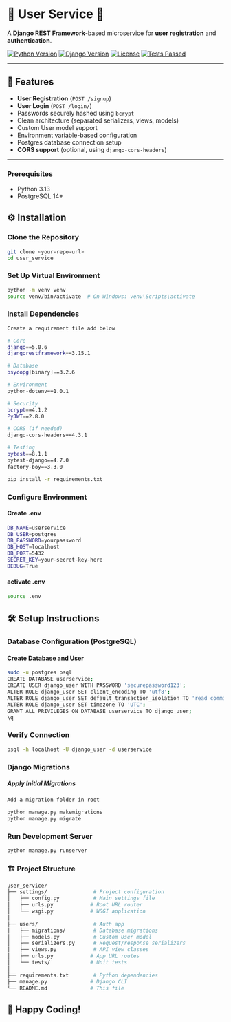 # 🌟 User Service 🌟

A **Django REST Framework**-based microservice for **user registration** and **authentication**.

[![Python Version](https://img.shields.io/badge/python-3.13-blue.svg)](https://www.python.org/)
[![Django Version](https://img.shields.io/badge/django-5.0.6-green.svg)](https://www.djangoproject.com/)
[![License](https://img.shields.io/badge/license-BSD3--Clause-blue.svg)](https://opensource.org/licenses/BSD-3-Clause)
[![Tests Passed](https://img.shields.io/badge/tests-passed-brightgreen)](https://pytest.org/)

---

## 🚀 Features

- **User Registration** (`POST /signup`)
- **User Login** (`POST /login/`)
- Passwords securely hashed using `bcrypt`
- Clean architecture (separated serializers, views, models)
- Custom User model support
- Environment variable-based configuration
- Postgres database connection setup
- **CORS support** (optional, using `django-cors-headers`)

---

### Prerequisites

- Python 3.13
- PostgreSQL 14+

## ⚙️ Installation

### Clone the Repository

```bash
git clone <your-repo-url>
cd user_service
```

### Set Up Virtual Environment

```bash
python -m venv venv
source venv/bin/activate  # On Windows: venv\Scripts\activate
```

### Install Dependencies

```bash
Create a requirement file add below

# Core
django==5.0.6
djangorestframework==3.15.1

# Database
psycopg[binary]==3.2.6

# Environment
python-dotenv==1.0.1

# Security
bcrypt==4.1.2
PyJWT==2.8.0

# CORS (if needed)
django-cors-headers==4.3.1

# Testing
pytest==8.1.1
pytest-django==4.7.0
factory-boy==3.3.0
```

```bash
pip install -r requirements.txt
```

### Configure Environment

#### Create .env

```bash
DB_NAME=userservice
DB_USER=postgres
DB_PASSWORD=yourpassword
DB_HOST=localhost
DB_PORT=5432
SECRET_KEY=your-secret-key-here
DEBUG=True
```

#### activate .env

```bash
source .env
```

## 🛠️ Setup Instructions

### Database Configuration (PostgreSQL)

#### Create Database and User

```bash
sudo -u postgres psql
CREATE DATABASE userservice;
CREATE USER django_user WITH PASSWORD 'securepassword123';
ALTER ROLE django_user SET client_encoding TO 'utf8';
ALTER ROLE django_user SET default_transaction_isolation TO 'read committed';
ALTER ROLE django_user SET timezone TO 'UTC';
GRANT ALL PRIVILEGES ON DATABASE userservice TO django_user;
\q
```

### Verify Connection

```bash
psql -h localhost -U django_user -d userservice
```

### Django Migrations

##### Apply Initial Migrations

```bash
Add a migration folder in root

python manage.py makemigrations
python manage.py migrate
```

### Run Development Server

```bash
python manage.py runserver
```

### 🏗️ Project Structure

```bash
user_service/
├── settings/               # Project configuration
│   ├── config.py           # Main settings file
│   ├── urls.py            # Root URL router
│   └── wsgi.py            # WSGI application
│
├── users/                  # Auth app
│   ├── migrations/         # Database migrations
│   ├── models.py           # Custom User model
│   ├── serializers.py      # Request/response serializers
│   ├── views.py            # API view classes
│   ├── urls.py            # App URL routes
│   └── tests/             # Unit tests
│
├── requirements.txt        # Python dependencies
├── manage.py              # Django CLI
└── README.md              # This file
```

## 🚀 Happy Coding!
